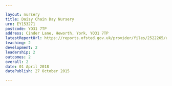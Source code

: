 ```yaml
---

layout: nursery
title: Daisy Chain Day Nursery
urn: EY153271
postcode: YO31 7TP
address: Cinder Lane, Heworth, York, YO31 7TP
latestReportUrl: https://reports.ofsted.gov.uk/provider/files/2522265/urn/EY153271.pdf
teaching: 2
development: 2
leadership: 2
outcomes: 2
overall: 2
date: 01 April 2018 
datePublish: 27 October 2015

---
```

